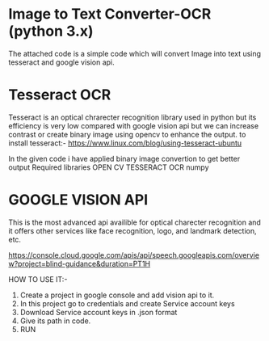 # Image to Text Converter-OCR  (python 3.x)
The attached code is a simple code which will convert Image into text using tesseract and google vision api.

# Tesseract OCR
Tesseract is an optical chrarecter recognition library used in python but its efficiency is very low compared with google vision api but we can increase contrast or create binary image using opencv to enhance the output.
to install tesseract:-
  https://www.linux.com/blog/using-tesseract-ubuntu
  
 In the given code i have applied binary image convertion to get better output
Required libraries
  OPEN CV
  TESSERACT OCR
  numpy
  
# GOOGLE VISION API
This is the most advanced api availible for optical charecter recognition and it offers other services like face recognition,  logo, and landmark detection, etc. 

https://console.cloud.google.com/apis/api/speech.googleapis.com/overview?project=blind-guidance&duration=PT1H

HOW TO USE IT:-
  1. Create a project in google console and add vision api to it.
  2. In this project go to credentials and create Service account keys
  3. Download Service account keys in .json format 
  4. Give its path in code.
  5. RUN
